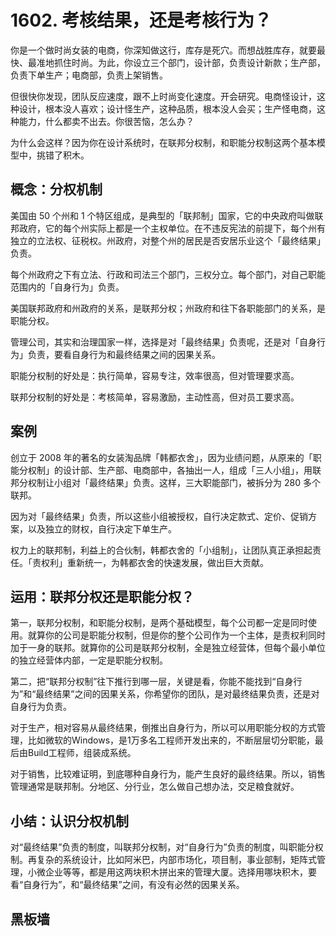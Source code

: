 # 1602. 考核结果，还是考核行为？

你是一个做时尚女装的电商，你深知做这行，库存是死穴。而想战胜库存，就要最快、最准地抓住时尚。为此，你设立三个部门，设计部，负责设计新款；生产部，负责下单生产；电商部，负责上架销售。

但很快你发现，团队反应速度，跟不上时尚变化速度。开会研究。电商怪设计，这种设计，根本没人喜欢；设计怪生产，这种品质，根本没人会买；生产怪电商，这种能力，什么都卖不出去。你很苦恼，怎么办？

为什么会这样？因为你在设计系统时，在联邦分权制，和职能分权制这两个基本模型中，挑错了积木。

## 概念：分权机制

美国由 50 个州和 1 个特区组成，是典型的「联邦制」国家，它的中央政府叫做联邦政府，它的每个州实际上都是一个主权单位。在不违反宪法的前提下，每个州有独立的立法权、征税权。州政府，对整个州的居民是否安居乐业这个「最终结果」负责。

每个州政府之下有立法、行政和司法三个部门，三权分立。每个部门，对自己职能范围内的「自身行为」负责。

美国联邦政府和州政府的关系，是联邦分权；州政府和往下各职能部门的关系，是职能分权。

管理公司，其实和治理国家一样，选择是对「最终结果」负责呢，还是对「自身行为」负责，要看自身行为和最终结果之间的因果关系。

职能分权制的好处是：执行简单，容易专注，效率很高，但对管理要求高。

联邦分权制的好处是：考核简单，容易激励，主动性高，但对员工要求高。

## 案例

创立于 2008 年的著名的女装淘品牌「韩都衣舍」，因为业绩问题，从原来的「职能分权制」的设计部、生产部、电商部中，各抽出一人，组成「三人小组」，用联邦分权制让小组对「最终结果」负责。这样，三大职能部门，被拆分为 280 多个联邦。

因为对「最终结果」负责，所以这些小组被授权，自行决定款式、定价、促销方案，以及独立的财权，自行决定下单生产。

权力上的联邦制，利益上的合伙制，韩都衣舍的「小组制」，让团队真正承担起责任。「责权利」重新统一，为韩都衣舍的快速发展，做出巨大贡献。

## 运用：联邦分权还是职能分权？

第一，联邦分权制，和职能分权制，是两个基础模型，每个公司都一定是同时使用。就算你的公司是职能分权制，但是你的整个公司作为一个主体，是责权利同时加于一身的联邦。就算你的公司是联邦分权制，全是独立经营体，但每个最小单位的独立经营体内部，一定是职能分权制。

第二，把“联邦分权制”往下推行到哪一层，关键是看，你能不能找到“自身行为”和“最终结果”之间的因果关系，你希望你的团队，是对最终结果负责，还是对自身行为负责。

对于生产，相对容易从最终结果，倒推出自身行为，所以可以用职能分权的方式管理，比如微软的Windows，是1万多名工程师开发出来的，不断层层切分职能，最后由Build工程师，组装成系统。

对于销售，比较难证明，到底哪种自身行为，能产生良好的最终结果。所以，销售管理通常是联邦制。分地区、分行业，怎么做自己想办法，交足粮食就好。

## 小结：认识分权机制

对“最终结果”负责的制度，叫联邦分权制，对“自身行为”负责的制度，叫职能分权制。再复杂的系统设计，比如阿米巴，内部市场化，项目制，事业部制，矩阵式管理，小微企业等等，都是用这两块积木拼出来的管理大厦。选择用哪块积木，要看“自身行为”，和“最终结果”之间，有没有必然的因果关系。

## 黑板墙
